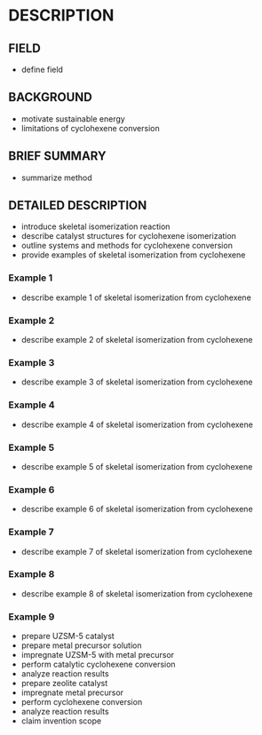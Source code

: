# DESCRIPTION

## FIELD

- define field

## BACKGROUND

- motivate sustainable energy
- limitations of cyclohexene conversion

## BRIEF SUMMARY

- summarize method

## DETAILED DESCRIPTION

- introduce skeletal isomerization reaction
- describe catalyst structures for cyclohexene isomerization
- outline systems and methods for cyclohexene conversion
- provide examples of skeletal isomerization from cyclohexene

### Example 1

- describe example 1 of skeletal isomerization from cyclohexene

### Example 2

- describe example 2 of skeletal isomerization from cyclohexene

### Example 3

- describe example 3 of skeletal isomerization from cyclohexene

### Example 4

- describe example 4 of skeletal isomerization from cyclohexene

### Example 5

- describe example 5 of skeletal isomerization from cyclohexene

### Example 6

- describe example 6 of skeletal isomerization from cyclohexene

### Example 7

- describe example 7 of skeletal isomerization from cyclohexene

### Example 8

- describe example 8 of skeletal isomerization from cyclohexene

### Example 9

- prepare UZSM-5 catalyst
- prepare metal precursor solution
- impregnate UZSM-5 with metal precursor
- perform catalytic cyclohexene conversion
- analyze reaction results
- prepare zeolite catalyst
- impregnate metal precursor
- perform cyclohexene conversion
- analyze reaction results
- claim invention scope

